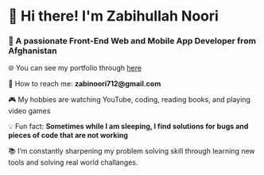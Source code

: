 <h1 align="left">👋 Hi there! I'm Zabihullah Noori</h1>
<h3 align="left">🚀 A passionate Front-End Web and Mobile App Developer from Afghanistan</h3>
<div align="left">
  <p>🌐 You can see my portfolio through <a href="https://zabihullahnooriwardak.github.io/Zabih-portfolio/" target="_blank">here</a></p> 
  <p>📧 How to reach me: <strong>zabinoori712@gmail.com</strong></p>
  <p>🎮 My hobbies are watching YouTube, coding, reading books, and playing video games</p>
  <p>💡 Fun fact: <strong>Sometimes while I am sleeping, I find solutions for bugs and pieces of code that are not working</strong></p>
  <p>📚 I’m constantly sharpening my problem solving skill through learning new tools and solving real world challanges.</p>
</div>
